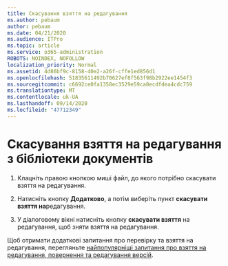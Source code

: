 ```yaml
---
title: Скасування взяття на редагування
ms.author: pebaum
author: pebaum
ms.date: 04/21/2020
ms.audience: ITPro
ms.topic: article
ms.service: o365-administration
ROBOTS: NOINDEX, NOFOLLOW
localization_priority: Normal
ms.assetid: 4d86bf9c-8158-40e2-a26f-cffe1ed856d1
ms.openlocfilehash: 51835611492b70627ef8f563f98b2922ee1454f3
ms.sourcegitcommit: c6692ce0fa1358ec3529e59ca0ecdfdea4cdc759
ms.translationtype: MT
ms.contentlocale: uk-UA
ms.lasthandoff: 09/14/2020
ms.locfileid: "47712349"
---
```

# <a name="discard-a-check-out-from-a-document-library"></a>Скасування взяття на редагування з бібліотеки документів

1. Клацніть правою кнопкою миші файл, до якого потрібно скасувати взяття на редагування.
    
2. Натисніть кнопку **Додатково**, а потім виберіть пункт **скасувати взяття на**редагування. 
    
3. У діалоговому вікні натисніть кнопку **скасувати взяття** на редагування, щоб зняти взяття на редагування. 
    
Щоб отримати додаткові запитання про перевірку та взяття на редагування, перегляньте [найпопулярніші запитання про взяття на редагування, повернення та редагування версій](https://go.microsoft.com/fwlink/?linkid=2018786).
  

